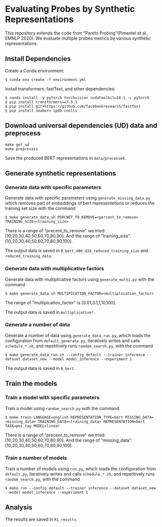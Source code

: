 # Evaluating Probes by Synthetic Representations

This repository extends the code from "Pareto Probing"(Pimentel et al., EMNLP 2020). We evaluate multiple probes metrics by various synthetic representations.

## Install Dependencies
Create a Conda environment:
```
$ conda env create -f environment.yml
```

Install transformers, fastText, and other dependencies:
```
$ conda install -y pytorch torchvision cudatoolkit=10.1 -c pytorch
$ pip install transformers==3.5.1
$ pip install git+https://github.com/facebookresearch/fastText
$ pip install seaborn ipdb conllu
```

## Download universal dependencies (UD) data and preprocess 

```
make get_ud
make preprocess
```
Save the produced BERT representations in `data/processed`.

## Generate synthetic representations


### Generate data with specific parameters
Generate data with specific parameters using `generate_missing_data.py` which removes part of embeddings of bert representetions or reduces the training set size with the command
```
$ make generate_data.sh PERCNET_TO_REMOVE=<percent_to_remove> TRAINING_SIZE=<training_size>
```
There is a range of "precent_to_remove" we tried: [10,20,30,40,50,60,70,80,90].
And the range of "training_size": [10,20,30,40,50,60,70,80,90,100].

The output data is saved in `B_bert_d80_d20_reduced_training_size` and `reduced_training_data`.

### Generate data with multiplicative factors
Generate data with multiplicative factors using `generate_multi.py` with the command
```
$ make generate_data.sh MULTIPICATION_FACTOR=<multiplication_factor>
```
The range of "multiplcation_factor" is [0.01,0.1,1,10,100].

The output data is saved in `multiplicative*`.

### Generate a number of data
Generate a number of data using `generate_data_run.py`, which loads the configuration from `default_generate.py`, iteratively writes and calls `schedule_*.sh`, and repetitively runs `random_search.py`, with the command
```
$ make generate_data_run.sh --config default --trainer inference --dataset dataset_new --model model_inference --experiment 1
```
The output data is saved in `B_bert`.


## Train the models

### Train a model with specific parameters
Train a model using  `random_search.py` with the command
```
$ make train LANGUAGE=english REPRESENTATION_TYPE=bert MISSING_DATA=<missing_data> TRAINING_DATA=<training_data> REPRESENTATION=bert TASK=pos_tag MODEL=linear
```
There is a range of "precent_to_remove" we tried: [10,20,30,40,50,60,70,80,90].
And the range of "missing_data": [10,20,30,40,50,60,70,80,90,100].

### Train a number of models
Train a number of models using `run.py`, which loads the configuration from `default.py`, iteratively writes and calls `schedule_*.sh`, and repetitively runs `random_search.py`, with the command
```
$ make run --config default --trainer inference --dataset dataset_new --model model_inference --experiment 1
```

## Analysis

The results are saved in `R1_results`.

